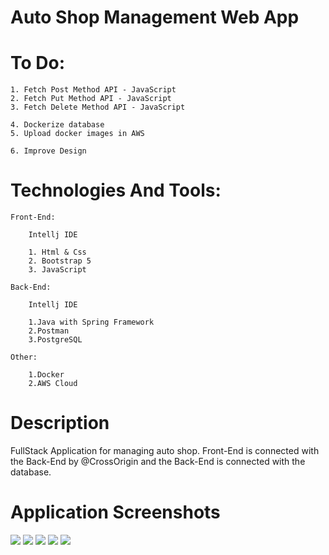 # Auto Shop Management Web App

# To Do:
    1. Fetch Post Method API - JavaScript
    2. Fetch Put Method API - JavaScript
    3. Fetch Delete Method API - JavaScript

    4. Dockerize database
    5. Upload docker images in AWS

    6. Improve Design

    
# Technologies And Tools:
    Front-End:

        Intellj IDE

        1. Html & Css
        2. Bootstrap 5
        3. JavaScript

    Back-End:

        Intellj IDE
        
        1.Java with Spring Framework
        2.Postman
        3.PostgreSQL
        
    Other:

        1.Docker    
        2.AWS Cloud

# Description
    
FullStack Application for managing auto shop.
Front-End is connected with the Back-End by @CrossOrigin
and the Back-End is connected with the database.

# Application Screenshots

![](../../1.png)
![](../../2.png)
![](../../4.png)
![](../../6.png)
![](../../7.png)
